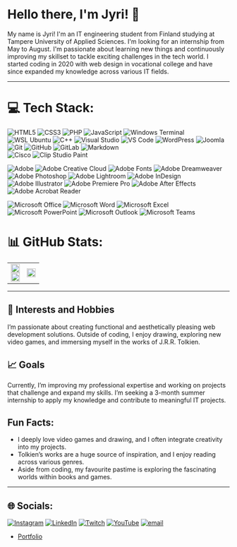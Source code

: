 # Hello there, I'm Jyri! 👋

My name is Jyri! I'm an IT engineering student from Finland studying at Tampere University of Applied Sciences. I'm looking for an internship from May to August.
I'm passionate about learning new things and continuously improving my skillset to tackle exciting challenges in the tech world. I started coding in 2020 with web design in vocational college and have since expanded my knowledge across various IT fields.

---

# 💻 Tech Stack:
![HTML5](https://img.shields.io/badge/html5-%23E34F26.svg?style=plastic&logo=html5&logoColor=white)
![CSS3](https://img.shields.io/badge/css3-%231572B6.svg?style=plastic&logo=css3&logoColor=white)
![PHP](https://img.shields.io/badge/php-%23777BB4.svg?style=plastic&logo=php&logoColor=white)
![JavaScript](https://img.shields.io/badge/javascript-%23323330.svg?style=plastic&logo=javascript&logoColor=%23F7DF1E)
![Windows Terminal](https://img.shields.io/badge/Windows%20Terminal-%234D4D4D.svg?style=plastic&logo=windows-terminal&logoColor=white)
![WSL Ubuntu](https://img.shields.io/badge/WSL%20Ubuntu-E95420?style=plastic&logo=ubuntu&logoColor=white)
![C++](https://img.shields.io/badge/c++-%2300599C.svg?style=plastic&logo=c%2B%2B&logoColor=white)
![Visual Studio](https://img.shields.io/badge/Visual%20Studio-5C2D91?style=plastic&logo=visual-studio&logoColor=white)
![VS Code](https://img.shields.io/badge/Visual%20Studio%20Code-0078D4?style=plastic&logo=visual-studio-code&logoColor=white)
![WordPress](https://img.shields.io/badge/WordPress-%23117AC9.svg?style=plastic&logo=WordPress&logoColor=white)
![Joomla](https://img.shields.io/badge/joomla-%235091CD.svg?style=plastic&logo=joomla&logoColor=white)
![Git](https://img.shields.io/badge/git-%23F05033.svg?style=plastic&logo=git&logoColor=white)
![GitHub](https://img.shields.io/badge/github-%23121011.svg?style=plastic&logo=github&logoColor=white)
![GitLab](https://img.shields.io/badge/gitlab-%23181717.svg?style=plastic&logo=gitlab&logoColor=white)
![Markdown](https://img.shields.io/badge/Markdown-000000?style=plastic&logo=markdown&logoColor=white)  
![Cisco](https://img.shields.io/badge/cisco-%23049fd9.svg?style=plastic&logo=cisco&logoColor=black)
![Clip Studio Paint](https://img.shields.io/badge/ClipStudioPaint-%23CFD3D3.svg?style=plastic&logo=ClipStudioPaint&logoColor=white)

![Adobe](https://img.shields.io/badge/adobe-%23FF0000.svg?style=plastic&logo=adobe&logoColor=white)
![Adobe Creative Cloud](https://img.shields.io/badge/Adobe%20Creative%20Cloud-DA1F26.svg?style=plastic&logo=Adobe%20Creative%20Cloud&logoColor=white)
![Adobe Fonts](https://img.shields.io/badge/Adobe%20Fonts-000B1D.svg?style=plastic&logo=Adobe%20Fonts&logoColor=white)
![Adobe Dreamweaver](https://img.shields.io/badge/Adobe%20Dreamweaver-FF61F6.svg?style=plastic&logo=Adobe%20Dreamweaver&logoColor=white)
![Adobe Photoshop](https://img.shields.io/badge/adobe%20photoshop-%2331A8FF.svg?style=plastic&logo=adobe%20photoshop&logoColor=white)
![Adobe Lightroom](https://img.shields.io/badge/Adobe%20Lightroom-31A8FF.svg?style=plastic&logo=Adobe%20Lightroom&logoColor=white)
![Adobe InDesign](https://img.shields.io/badge/Adobe%20InDesign-49021F?style=plastic&logo=adobeindesign&logoColor=FF3366)
![Adobe Illustrator](https://img.shields.io/badge/adobe%20illustrator-%23FF9A00.svg?style=plastic&logo=adobe%20illustrator&logoColor=white)
![Adobe Premiere Pro](https://img.shields.io/badge/Adobe%20Premiere%20Pro-9999FF.svg?style=plastic&logo=Adobe%20Premiere%20Pro&logoColor=white)
![Adobe After Effects](https://img.shields.io/badge/Adobe%20After%20Effects-9999FF.svg?style=plastic&logo=Adobe%20After%20Effects&logoColor=white)
![Adobe Acrobat Reader](https://img.shields.io/badge/Adobe%20Acrobat%20Reader-EC1C24.svg?style=plastic&logo=Adobe%20Acrobat%20Reader&logoColor=white)

![Microsoft Office](https://img.shields.io/badge/Microsoft_Office-D83B01?style=plastic&logo=microsoft-office&logoColor=white)
![Microsoft Word](https://img.shields.io/badge/Microsoft_Word-2B579A?style=plastic&logo=microsoft-word&logoColor=white)
![Microsoft Excel](https://img.shields.io/badge/Microsoft_Excel-217346?style=plastic&logo=microsoft-excel&logoColor=white)
![Microsoft PowerPoint](https://img.shields.io/badge/Microsoft_PowerPoint-B7472A?style=plastic&logo=microsoft-powerpoint&logoColor=white)
![Microsoft Outlook](https://img.shields.io/badge/Microsoft_Outlook-0078D4?style=plastic&logo=microsoft-outlook&logoColor=white)
![Microsoft Teams](https://img.shields.io/badge/Microsoft_Teams-6264A7?style=plastic&logo=microsoft-teams&logoColor=white)


# 📊 GitHub Stats:
<table width="100%" style="border-collapse: collapse; border: none;">
  <tr>
    <td rowspan="2">
      <img width="100%" src="https://github-readme-stats.vercel.app/api?username=ledevilcat&theme=gotham&hide_border=true&include_all_commits=false&count_private=false"/>
      <br>
      <img width="100%" src="https://github-readme-streak-stats.herokuapp.com/?user=ledevilcat&theme=gotham&hide_border=true"/>
    </td>
    <td>
      <img Width="100%" Height="100%" src="https://github-readme-stats.vercel.app/api/top-langs/?username=ledevilcat&show_icons=true&theme=gotham&layout=donut-vertical&hide_border=true"/>
    </td>
  </tr>
</table>

---

## 🌟 Interests and Hobbies
I’m passionate about creating functional and aesthetically pleasing web development solutions. Outside of coding, I enjoy drawing, exploring new video games, and immersing myself in the works of J.R.R. Tolkien.

## 📈 Goals
Currently, I’m improving my professional expertise and working on projects that challenge and expand my skills. I’m seeking a 3-month summer internship to apply my knowledge and contribute to meaningful IT projects.

## Fun Facts:
- I deeply love video games and drawing, and I often integrate creativity into my projects.
- Tolkien’s works are a huge source of inspiration, and I enjoy reading across various genres.
- Aside from coding, my favourite pastime is exploring the fascinating worlds within books and games.

---

## 🌐 Socials:
[![Instagram](https://img.shields.io/badge/Instagram-%23E4405F.svg?logo=Instagram&logoColor=white)](https://instagram.com/ledevilcat) [![LinkedIn](https://img.shields.io/badge/LinkedIn-%230077B5.svg?logo=linkedin&logoColor=white)](https://linkedin.com/in/jyri-nieminen) [![Twitch](https://img.shields.io/badge/Twitch-%239146FF.svg?logo=Twitch&logoColor=white)](https://twitch.tv/ledevilcat) [![YouTube](https://img.shields.io/badge/YouTube-%23FF0000.svg?logo=YouTube&logoColor=white)](https://youtube.com/@@LeDevilCat) [![email](https://img.shields.io/badge/Email-D14836?logo=gmail&logoColor=white)](mailto:jyri.2.nieminen@tuni.fi) 
- [Portfolio](jnidesign.fi)
